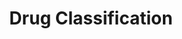 ---
title: Drug Classification
emoji: 🌍
colorFrom: yellow
colorTo: red
sdk: gradio
sdk_version: 5.23.1
app_file: app.py
pinned: false
license: apache-2.0
---
